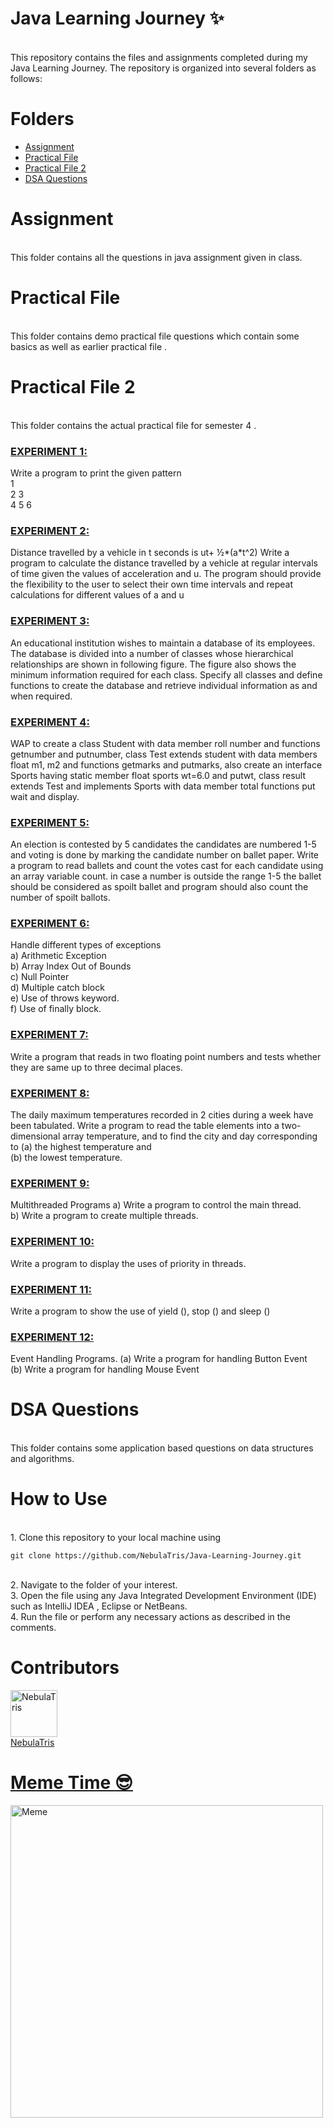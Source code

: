 # Java Learning Journey :sparkles:
<br> This repository contains the files and assignments completed during my Java Learning Journey. The repository is organized into several folders as follows:

# Folders

  - [Assignment](#assignment)
  - [Practical File](#practical-file)
  - [Practical File 2](#practical-file-2)
  - [DSA Questions](#dsa-questions)

# Assignment
<br> This folder contains all the questions in java assignment given in class.

# Practical File
<br> This folder contains demo practical file questions which contain some basics as well as earlier practical file .

# Practical File 2
<br> This folder contains the actual practical file for semester 4 .

### <a href= "https://github.com/NebulaTris/Java-Learning-Journey/blob/main/Practical%20File%202/Exp01.java">EXPERIMENT 1:</a> 
Write a program to print the given pattern</br>
1</br>
2 3</br>
4 5 6</br>

### <a href= "https://github.com/NebulaTris/Java-Learning-Journey/blob/main/Practical%20File%202/Exp02.java">EXPERIMENT 2:</a>
Distance travelled by a vehicle in t seconds is ut+ ½*(a*t^2)
Write a program to calculate the distance travelled by a vehicle at regular intervals of time given the values of acceleration and u. The program should provide the flexibility to the user to select their own time intervals and repeat calculations for different values of a and u

### <a href= "https://github.com/NebulaTris/Java-Learning-Journey/blob/main/Practical%20File%202/Exp03.java">EXPERIMENT 3:</a> 
An educational institution wishes to maintain a database of its employees. The database is divided into a number of classes whose hierarchical relationships are shown in following figure. The figure also shows the minimum information required for each class.
Specify all classes and define functions to create the database and retrieve individual information as and when required.

### <a href= "https://github.com/NebulaTris/Java-Learning-Journey/blob/main/Practical%20File%202/Exp04.java">EXPERIMENT 4:</a> 
WAP to create a class Student with data member roll number and functions getnumber and putnumber, class Test extends student with data members float m1, m2 and functions getmarks and putmarks, also create an interface Sports having static member float sports wt=6.0 and putwt, class result extends Test and implements Sports with data member total functions put wait and display.

### <a href= "https://github.com/NebulaTris/Java-Learning-Journey/blob/main/Practical%20File%202/Exp05.java">EXPERIMENT 5:</a> 
An election is contested by 5 candidates the candidates are numbered 1-5 and voting is done by marking the candidate number on ballet paper. Write a program to read ballets and count the votes cast for each candidate using an array variable count. in case a number is outside the range 1-5 the ballet should be considered as spoilt ballet and program should also count the number of spoilt ballots.

### <a href= "https://github.com/NebulaTris/Java-Learning-Journey/blob/main/Practical%20File%202/Exp06.java">EXPERIMENT 6:</a> 
Handle different types of exceptions</br>
a)	Arithmetic Exception</br>
b)	Array Index Out of Bounds</br>
c)	Null Pointer</br>
d)	Multiple catch block</br>
e)	Use of throws keyword.</br>
f)	Use of finally block.</br>

### <a href= "https://github.com/NebulaTris/Java-Learning-Journey/blob/main/Practical%20File%202/Exp07.java">EXPERIMENT 7:</a> 
Write a program that reads in two floating point numbers and tests whether they are same up to three decimal places.

### <a href= "https://github.com/NebulaTris/Java-Learning-Journey/blob/main/Practical%20File%202/Exp08.java">EXPERIMENT 8:</a> 
The daily maximum temperatures recorded in 2 cities during a week have been tabulated. Write a program to read the table elements into a two-dimensional array temperature, and to find the city and day corresponding to
(a)	the highest temperature and</br>
(b)	the lowest temperature.

### <a href= "https://github.com/NebulaTris/Java-Learning-Journey/blob/main/Practical%20File%202/Exp09.java">EXPERIMENT 9:</a> 
Multithreaded Programs
a) Write a program to control the main thread.</br>
b) Write a program to create multiple threads.

### <a href= "https://github.com/NebulaTris/Java-Learning-Journey/blob/main/Practical%20File%202/Exp10.java">EXPERIMENT 10:</a> 
Write a program to display the uses of priority in threads.

### <a href= "https://github.com/NebulaTris/Java-Learning-Journey/blob/main/Practical%20File%202/Exp11.java">EXPERIMENT 11:</a> 
Write a program to show the use of yield (), stop () and sleep ()

### <a href= "https://github.com/NebulaTris/Java-Learning-Journey/blob/main/Practical%20File%202/Exp12.java">EXPERIMENT 12:</a> 
Event Handling Programs.
(a)	 Write a program for handling Button Event</br>
(b)	 Write a program for handling Mouse Event

# DSA Questions
<br> This folder contains some application based questions on data structures and algorithms.

# How to Use 
<br> 1. Clone this repository to your local machine using 
```
git clone https://github.com/NebulaTris/Java-Learning-Journey.git
```
<br> 2. Navigate to the folder of your interest.
<br> 3. Open the file using any Java Integrated Development Environment (IDE) such as IntelliJ IDEA , Eclipse or NetBeans.
<br> 4. Run the file or perform any necessary actions as described in the comments.

# Contributors
<a href="https://github.com/NebulaTris"><img src="https://avatars.githubusercontent.com/u/94922914?v=4" width="75px;" alt="NebulaTris"/>
<br> NebulaTris

# Meme Time :sunglasses:
<img src="https://user-images.githubusercontent.com/94922914/209425918-59258d76-e74d-4837-95e6-a3c7e590bfc9.jpeg" alt="Meme" width="500" height="500">
